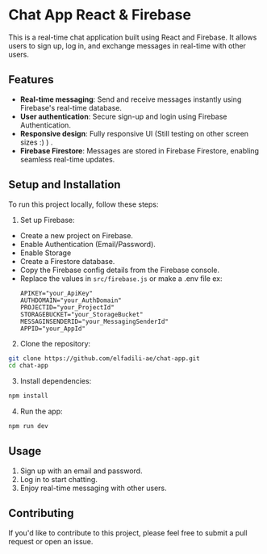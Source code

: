 # Chat App React & Firebase
This is a real-time chat application built using React and Firebase. It allows users to sign up, log in, and exchange messages in real-time with other users.

## Features
- **Real-time messaging**: Send and receive messages instantly using Firebase's real-time database.
- **User authentication**: Secure sign-up and login using Firebase Authentication.
- **Responsive design**: Fully responsive UI (Still testing on other screen sizes :) ) .
- **Firebase Firestore**: Messages are stored in Firebase Firestore, enabling seamless real-time updates.

## Setup and Installation
To run this project locally, follow these steps:

1. Set up Firebase:
  * Create a new project on Firebase.
  * Enable Authentication (Email/Password).
  * Enable Storage
  * Create a Firestore database.
  * Copy the Firebase config details from the Firebase console.
  * Replace the values in `src/firebase.js` or make a .env file ex:
    ```
    APIKEY="your_ApiKey"
    AUTHDOMAIN="your_AuthDomain"
    PROJECTID="your_ProjectId"
    STORAGEBUCKET="your_StorageBucket"
    MESSAGINSENDERID="your_MessagingSenderId"
    APPID="your_AppId"
    ```

2. Clone the repository:
```bash
git clone https://github.com/elfadili-ae/chat-app.git
cd chat-app
```

3. Install dependencies:
```bash
npm install
```

4. Run the app:
```bash
npm run dev
```


## Usage
1. Sign up with an email and password.
2. Log in to start chatting.
3. Enjoy real-time messaging with other users.


## Contributing
If you'd like to contribute to this project, please feel free to submit a pull request or open an issue.
